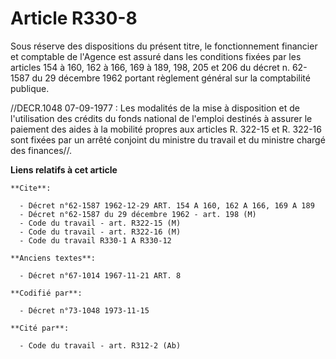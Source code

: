 # Article R330-8

Sous réserve des dispositions du présent titre, le fonctionnement financier et comptable de l'Agence est assuré dans les
conditions fixées par les articles 154 à 160, 162 à 166, 169 à 189, 198, 205 et 206 du décret n. 62-1587 du 29 décembre 1962
portant règlement général sur la comptabilité publique.

//DECR.1048 07-09-1977 : Les modalités de la mise à disposition et de l'utilisation des crédits du fonds national de l'emploi
destinés à assurer le paiement des aides à la mobilité propres aux articles R. 322-15 et R. 322-16 sont fixées par un arrêté
conjoint du ministre du travail et du ministre chargé des finances//.

**Liens relatifs à cet article**

	**Cite**:

	  - Décret n°62-1587 1962-12-29 ART. 154 A 160, 162 A 166, 169 A 189
	  - Décret n°62-1587 du 29 décembre 1962 - art. 198 (M)
	  - Code du travail - art. R322-15 (M)
	  - Code du travail - art. R322-16 (M)
	  - Code du travail R330-1 A R330-12

	**Anciens textes**:

	  - Décret n°67-1014 1967-11-21 ART. 8

	**Codifié par**:

	  - Décret n°73-1048 1973-11-15

	**Cité par**:

	  - Code du travail - art. R312-2 (Ab)
